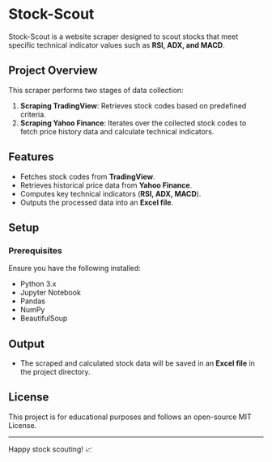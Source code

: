 # Stock-Scout

Stock-Scout is a website scraper designed to scout stocks that meet specific technical indicator values such as **RSI, ADX, and MACD**.

## Project Overview
This scraper performs two stages of data collection:
1. **Scraping TradingView**: Retrieves stock codes based on predefined criteria.
2. **Scraping Yahoo Finance**: Iterates over the collected stock codes to fetch price history data and calculate technical indicators.

## Features
- Fetches stock codes from **TradingView**.
- Retrieves historical price data from **Yahoo Finance**.
- Computes key technical indicators (**RSI, ADX, MACD**).
- Outputs the processed data into an **Excel file**.

## Setup
### Prerequisites
Ensure you have the following installed:
- Python 3.x
- Jupyter Notebook
- Pandas
- NumPy
- BeautifulSoup

## Output
- The scraped and calculated stock data will be saved in an **Excel file** in the project directory.

## License
This project is for educational purposes and follows an open-source MIT License.

---

Happy stock scouting! 📈

